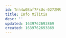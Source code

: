 ```yaml
---
id: Tnh4w0Baf7FsUs-027ZMR
title: Info Militia
desc: ''
updated: 1639762693869
created: 1639762693869
---
```



